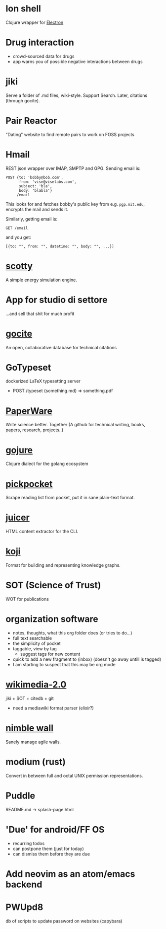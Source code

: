 # Ion shell

Clojure wrapper for [Electron](http://electron.atom.io)


# Drug interaction

- crowd-sourced data for drugs
- app warns you of possible negative interactions between drugs


# jiki

Serve a folder of .md files, wiki-style. Support Search. Later, citations (through gocite).


# Pair Reactor

"Dating" website to find remote pairs to work on FOSS projects


# Hmail

REST json wrapper over IMAP, SMPTP and GPG. Sending email is:
```
POST {to: 'bobby@bob.com',
      from: 'vise@viselabs.com',
      subject: 'bla',
      body: 'blabla'}
     /email
```

This looks for and fetches bobby's public key from e.g. `pgp.mit.edu`, encrypts the mail and sends it.

Similarly, getting email is:

```
GET /email
```

and you get:

```
[{to: "", from: "", datetime: "", body: "", ...}]
```


# [scotty](./detailed/scotty.md)

A simple energy simulation engine.


# App for studio di settore

...and sell that shit for much profit


# [gocite](./detailed/citedb.md)

An open, collaborative database for technical citations


# GoTypeset

dockerized LaTeX typesetting server
- POST /typeset {something.md} => something.pdf


# [PaperWare](./detailed/scihub.md)

Write science better. Together (A github for technical writing, books, papers, research, projects..)


# [gojure](./detailed/gojure.md)

Clojure dialect for the golang ecosystem


# [pickpocket](./detailed/pickpocket.md)

Scrape reading list from pocket, put it in sane plain-text format.


# [juicer](./detailed/juicer.md)

HTML content extractor for the CLI.


# [koji](./detailed/koji.md)

Format for building and representing knowledge graphs.


# SOT (Science of Trust)

WOT for publications


# organization software

- notes, thoughts, what this org folder does (or tries to do...)
- full text searchable
- the simplicity of pocket
- taggable, view by tag
  - suggest tags for new content
- quick to add a new fragment to (inbox) (doesn't go away untill is tagged)
- I am starting to suspect that this may be org mode


# [wikimedia-2.0](./detailed/better_wikimedia.md)

jiki + SOT + citedb + git
- need a mediawiki format parser (elixir?)


# [nimble wall](./detailed/nimble_wall.md)

Sanely manage agile walls.

# modium (rust)

Convert in between full and octal UNIX permission representations.


# Puddle

README.md -> splash-page.html


# 'Due' for android/FF OS

- recurring todos
- can postpone them (just for today)
- can dismiss them before they are due


# Add neovim as an atom/emacs backend

# PWUpd8
db of scripts to update password on websites (capybara)
